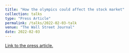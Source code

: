 ```yaml
---
title: "How the olympics could affect the stock market"
collection: talks
type: "Press Article"
permalink: /talks/2022-02-03-talk
venue: "The Wall Street Journal"
date: 2022-02-03
---
```

[Link to the press article.](https://www.wsj.com/articles/olympics-affect-stock-market-11643849745)


